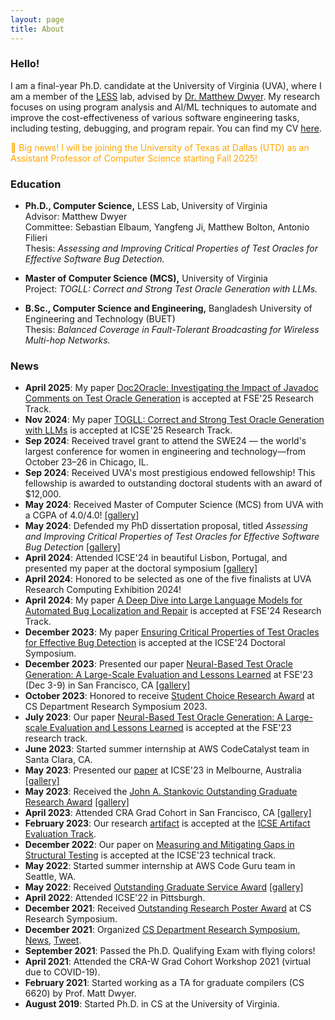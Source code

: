 ```yaml
---
layout: page
title: About
---
```


### Hello!

I am a final-year Ph.D. candidate at the University of Virginia (UVA), where I am a member of the [LESS](https://less-lab-uva.github.io/) lab, advised by [Dr. Matthew Dwyer](https://matthewbdwyer.github.io/). My research focuses on using program analysis and AI/ML techniques to automate and improve the cost-effectiveness of various software engineering tasks, including testing, debugging, and program repair. You can find my CV [here]({{'/'|relative_url}}assets/CV/CV.pdf).

<span style="color:orange">
🌟 Big news! I will be joining the University of Texas at Dallas (UTD) as an Assistant Professor of Computer Science starting Fall 2025!
</span>



### Education

- **Ph.D., Computer Science,** LESS Lab, University of Virginia  
  Advisor: Matthew Dwyer  
  Committee: Sebastian Elbaum, Yangfeng Ji, Matthew Bolton, Antonio Filieri  
  Thesis: *Assessing and Improving Critical Properties of Test Oracles for Effective Software Bug Detection.*

- **Master of Computer Science (MCS),** University of Virginia  
  Project: *TOGLL: Correct and Strong Test Oracle Generation with LLMs.*

- **B.Sc., Computer Science and Engineering,** Bangladesh University of Engineering and Technology (BUET)  
  Thesis: *Balanced Coverage in Fault-Tolerant Broadcasting for Wireless Multi-hop Networks.*




### News
- **April 2025**: My paper [Doc2Oracle: Investigating the Impact of Javadoc Comments on Test Oracle Generation](https://arxiv.org/abs/2412.09360) is accepted at FSE'25 Research Track.
- **Nov 2024**: My paper [TOGLL: Correct and Strong Test Oracle Generation with LLMs](https://doi.org/10.48550/arXiv.2405.03786) is accepted at ICSE'25 Research Track.
- **Sep 2024**: Received travel grant to attend the SWE24 — the world's largest conference for women in engineering and technology—from October 23–26 in Chicago, IL.
- **Sep 2024**: Received UVA's most prestigious endowed fellowship! This fellowship is awarded to outstanding doctoral students with an award of $12,000.
- **May 2024**: Received Master of Computer Science (MCS) from UVA with a CGPA of 4.0/4.0! [\[gallery\]](graduation.md)
- **May 2024**:  Defended my PhD dissertation proposal, titled *Assessing and Improving Critical Properties of Test Oracles for
Effective Software Bug Detection* [\[gallery\]](proposal.md)
- **April 2024**: Attended ICSE'24 in beautiful Lisbon, Portugal, and presented my paper at the doctoral symposium [\[gallery\]](icse-24.md)
- **April 2024**: Honored to be selected as one of the five finalists at UVA Research Computing Exhibition 2024!
- **April 2024**: My paper [A Deep Dive into Large Language Models for Automated Bug Localization and Repair](https://dl.acm.org/doi/abs/10.1145/3660773) is accepted at FSE'24 Research Track.
- **December 2023**: My paper [Ensuring Critical Properties of Test Oracles for Effective Bug Detection](https://dl.acm.org/doi/10.1145/3639478.3639791) is accepted at the ICSE'24 Doctoral Symposium.
- **December 2023**: Presented our paper [Neural-Based Test Oracle Generation: A Large-Scale Evaluation
and Lessons Learned](https://dl.acm.org/doi/pdf/10.1145/3611643.3616265) at FSE'23 (Dec 3-9) in San Francisco, CA [\[gallery\]](FSE-23.md)
- **October 2023**: Honored to receive [Student Choice Research Award](https://engineering.virginia.edu/department/computer-science/blogs/2023-cs-research-symposium-highlights) at CS Department Research Symposium 2023.
- **July 2023**: Our paper [Neural-Based Test Oracle Generation: A Large-scale Evaluation and Lessons Learned](https://dl.acm.org/doi/abs/10.1145/3611643.3616265) is accepted at the FSE'23 research track.
- **June 2023**: Started summer internship at AWS CodeCatalyst team in Santa Clara, CA.
- **May 2023**: Presented our [paper](https://ieeexplore.ieee.org/stamp/stamp.jsp?arnumber=10172745) at ICSE'23 in Melbourne, Australia [\[gallery\]](ICSE-23.md)
- **May 2023**: Received the [John A. Stankovic Outstanding Graduate Research Award](https://engineering.virginia.edu/department/computer-science/blogs/cs-department-end-year-award-recipients-2022-2023) [\[gallery\]](award-23.md)
- **April 2023**: Attended CRA Grad Cohort in San Francisco, CA [\[gallery\]](CRA-SFO.md)
- **February 2023**: Our research [artifact](https://github.com/soneyahossain/hcc-gap-recommender) is accepted at the [ICSE Artifact Evaluation Track](https://conf.researchr.org/details/icse-2023/icse-2023-artifact-evaluation/5/Artifact-Measuring-and-Mitigating-Gaps-in-Structural-Testing).
- **December 2022**: Our paper on [Measuring and Mitigating Gaps in Structural Testing](https://ieeexplore.ieee.org/stamp/stamp.jsp?arnumber=10172745) is accepted at the ICSE'23 technical track.
- **May 2022**: Started summer internship at AWS Code Guru team in Seattle, WA.
- **May 2022**: Received [Outstanding Graduate Service Award](https://uvaeng.prod.acquia-sites.com/2021-2022-cs-department-end-year-awards) [\[gallery\]](service-award.md)
- **April 2022**: Attended ICSE'22 in Pittsburgh.
- **December 2021**: Received [Outstanding Research Poster Award](https://uvaeng.prod.acquia-sites.com/2021-2022-cs-department-end-year-awards) at CS Research Symposium.
- **December 2021**: Organized [CS Department Research Symposium](https://uvaeng.prod.acquia-sites.com/events/2021-fall-cs-research-symposium), [News](https://engineering.virginia.edu/labs-groups/link-lab/blogs/computer-science-graduate-student-group-research-symposium), [Tweet](https://twitter.com/CS_UVA/status/1471529342912155650?s=20&t=YbVecueDVPOLsdDaw0sBfQ).
- **September 2021**: Passed the Ph.D. Qualifying Exam with flying colors!
- **April 2021**: Attended the CRA-W Grad Cohort Workshop 2021 (virtual due to COVID-19).
- **February 2021**: Started working as a TA for graduate compilers (CS 6620) by Prof. Matt Dwyer.
- **August 2019**: Started Ph.D. in CS at the University of Virginia.






